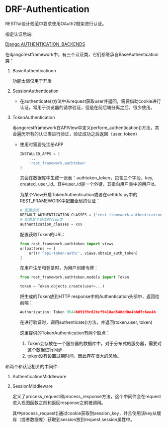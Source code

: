 # DRF-Authentication

RESTful设计规范中要求使用OAuth2框架进行认证。

指定认证后端:

[Django AUTHENTICATION_BACKENDS](https://www.cnblogs.com/robinunix/p/7988259.html)

在djangorestframework中，有三个认证类，它们都继承自BaseAuthentication类：

1. BasicAuthenticationn

   功能太弱仅用于开发

2. SessionAuthentication

   - 在authenticate()方法中从request获取user并返回，需要借助cookie进行认证，常用于浏览器的请求验证，但是在前后端分离之后，很少使用。

3. TokenAuthentication

   djangorestframework在APIView中定义perform_authentication()方法，其会遍历所有的认证类进行验证，验证成功之后返回（user, token）

   - 使用时需要先注册APP

     ```python
     INSTALLED_APPS = (
         ...
         'rest_framework.authtoken'
     )
     ```

     其会在数据库中生成一张表：authtoken_token，包含三个字段，key, created, user_id。其中user_id是一个外键，其指向用户表中的用户id。

     为某个View开启TokenAuthentication或者在settibfs.py中的REST_FRAMEWORK中配置全局的认证：

     ```python
     # 配置全局
     DEFAULT_AUTHENTICATION_CLASSES = ('rest_framework.authentication.TokenAuthentication', )	
     # 配置某个具体的View类
     authentication_classes = xxx
     ```

     配置获取Token的URL:

     ```python
     from rest_framework.authtoken import views
     urlpatterns += [
         url(r'^api-token-auth/', views.obtain_auth_token)
     ]
     ```

     在用户注册和登录时，为用户创建令牌：

     ```python
     from rest_framework.authtoken.models import Token
     
     token = Token.objects.create(user=...)
     
     ```

     把生成的Token放到HTTP response中的Authentication头部中，返回给前端：

     ```python
     Authorization: Token 9944b09199c62bcf9418ad846dd0e4bbdfc6ee4b
     ```

     在进行验证时，调用authenticate()方法，并返回(token.user, token)

     这里提供的TokenAuthentication有两个缺点：

     1. Token会存放在一个服务器的数据库中，对于分布式的服务器，需要对这个数据进行同步
     2. token没有设置过期时间，因此存在很大的风险。

和两个和认证相关的中间件:

1. AuthenticationMiddleware

2. SessionMiddleware

   定义了process_request和process_response方法，这个中间件会在request进入视图函数之前和返回response之前被调用。

   其中process_request()通过cookie获取到session_key，并且使用该key从缓存（或者数据库）获取到session放到request.session属性中。



